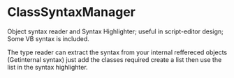 # ClassSyntaxManager
Object syntax reader and Syntax Highlighter;  useful in script-editor design; Some VB syntax is included. 

The type reader can extract the syntax from your internal reffereced objects (Getinternal syntax) 
just add the classes required create a list then use the list in the syntax highlighter. 
